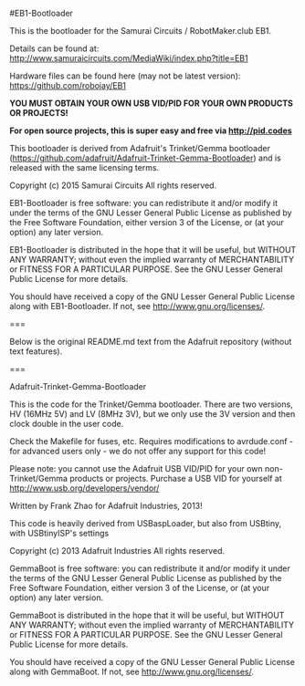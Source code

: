 #EB1-Bootloader

This is the bootloader for the Samurai Circuits / RobotMaker.club EB1.

Details can be found at: http://www.samuraicircuits.com/MediaWiki/index.php?title=EB1

Hardware files can be found here (may not be latest version): https://github.com/robojay/EB1

**YOU MUST OBTAIN YOUR OWN USB VID/PID FOR YOUR OWN PRODUCTS OR PROJECTS!**

**For open source projects, this is super easy and free via http://pid.codes**

This bootloader is derived from Adafruit's Trinket/Gemma bootloader (https://github.com/adafruit/Adafruit-Trinket-Gemma-Bootloader) and is released with the same licensing terms.

Copyright (c) 2015 Samurai Circuits
All rights reserved.

EB1-Bootloader is free software: you can redistribute it and/or modify
it under the terms of the GNU Lesser General Public License as
published by the Free Software Foundation, either version 3 of
the License, or (at your option) any later version.

EB1-Bootloader is distributed in the hope that it will be useful,
but WITHOUT ANY WARRANTY; without even the implied warranty of
MERCHANTABILITY or FITNESS FOR A PARTICULAR PURPOSE.  See the
GNU Lesser General Public License for more details.

You should have received a copy of the GNU Lesser General Public
License along with EB1-Bootloader. If not, see
<http://www.gnu.org/licenses/>.

===

Below is the original README.md text from the Adafruit repository (without text features).

===

Adafruit-Trinket-Gemma-Bootloader

This is the code for the Trinket/Gemma bootloader. There are two versions, HV (16MHz 5V) and LV (8MHz 3V), but we only use the 3V version and then clock double in the user code.

Check the Makefile for fuses, etc. Requires modifications to avrdude.conf - for advanced users only - we do not offer any support for this code!

Please note: you cannot use the Adafruit USB VID/PID for your own non-Trinket/Gemma products or projects. Purchase a USB VID for yourself at http://www.usb.org/developers/vendor/ 

Written by Frank Zhao for Adafruit Industries, 2013!

This code is heavily derived from USBaspLoader, but also from USBtiny, with USBtinyISP's settings
 
Copyright (c) 2013 Adafruit Industries
All rights reserved.

GemmaBoot is free software: you can redistribute it and/or modify
it under the terms of the GNU Lesser General Public License as
published by the Free Software Foundation, either version 3 of
the License, or (at your option) any later version.

GemmaBoot is distributed in the hope that it will be useful,
but WITHOUT ANY WARRANTY; without even the implied warranty of
MERCHANTABILITY or FITNESS FOR A PARTICULAR PURPOSE.  See the
GNU Lesser General Public License for more details.

You should have received a copy of the GNU Lesser General Public
License along with GemmaBoot. If not, see
<http://www.gnu.org/licenses/>.
